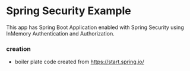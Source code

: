# Spring Security Example
This app has Spring Boot Application enabled with Spring Security using InMemory Authentication and Authorization.

### creation
- boiler plate code created from https://start.spring.io/ 
